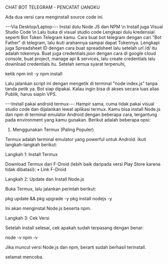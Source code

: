 CHAT BOT TELEGRAM - PENCATAT UANGKU

Ada dua versi cara menginstall source code ini.

---Via Desktop/Laptop---
Instal dulu Node JS dan NPM
\n Install juga Visual Studio Code
\n Lalu buka di visual studio code
Lengkapi dulu kredensial seperti Bot Token Telegram kamu.
Cara buat bot telegram dengan cari "Bot Father" di telegram, lalu ikuti arahannya sampai dapat Tokennya.
Lengkapi juga Spreadsheet ID dengan cara buat spreadsheet lalu setelah url /d/ itu adalah tokennya.
Buat juga credentials.json dengan cara di google cloud console, buat project, manage api & services, lalu create credentials lalu download credentials itu.
Setelah semua syarat terpenuhi,

ketik npm init -y
npm install

Lalu jalankan script ini dengan mengetik di terminal "node index.js" tanpa tanda petik ya.
Bot siap dipakai.
Kalau ingin bisa di akses secara luas alias Publik, harus siapin VPS.

---Install pakai android termux---
Hampir sama, cuma tidak pakai visual studio code dan dijalankan lewat aplikasi termux.
Kamu bisa install Node.js dan npm di terminal emulator Android dengan beberapa cara, tergantung pada environment yang kamu gunakan. Berikut adalah beberapa opsi:

1. Menggunakan Termux (Paling Populer)

Termux adalah terminal emulator yang powerful untuk Android. Ikuti langkah-langkah berikut:

Langkah 1: Install Termux

Download Termux dari F-Droid (lebih baik daripada versi Play Store karena tidak dibatasi):
	•	Link F-Droid

Langkah 2: Update dan Install Node.js

Buka Termux, lalu jalankan perintah berikut:

pkg update && pkg upgrade -y
pkg install nodejs -y

Ini akan menginstal Node.js beserta npm.

Langkah 3: Cek Versi

Setelah install selesai, cek apakah sudah terpasang dengan benar:

node -v
npm -v

Jika muncul versi Node.js dan npm, berarti sudah berhasil terinstall.

selamat mencoba.
